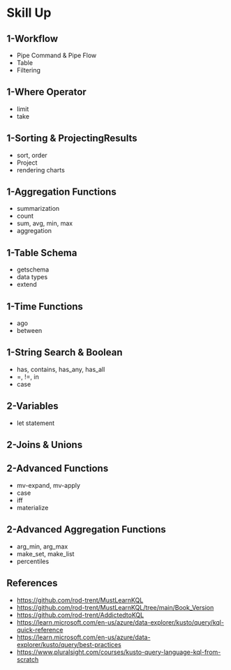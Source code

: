 # Skill Up
## 1-Workflow 
- Pipe Command & Pipe Flow
- Table
- Filtering

## 1-Where Operator
- limit
- take

## 1-Sorting & ProjectingResults
- sort, order
- Project
- rendering charts


## 1-Aggregation Functions
- summarization
- count
- sum, avg, min, max
- aggregation


## 1-Table Schema
- getschema
- data types
- extend 

## 1-Time Functions
- ago
- between

## 1-String Search & Boolean
- has, contains, has_any, has_all
- =, !=, in
- case

## 2-Variables
- let statement

## 2-Joins & Unions

## 2-Advanced Functions
- mv-expand, mv-apply
- case
- iff
- materialize

## 2-Advanced Aggregation Functions
- arg_min, arg_max
- make_set, make_list
- percentiles

## References 
- https://github.com/rod-trent/MustLearnKQL
- https://github.com/rod-trent/MustLearnKQL/tree/main/Book_Version
- https://github.com/rod-trent/AddictedtoKQL
- https://learn.microsoft.com/en-us/azure/data-explorer/kusto/query/kql-quick-reference
- https://learn.microsoft.com/en-us/azure/data-explorer/kusto/query/best-practices
- https://www.pluralsight.com/courses/kusto-query-language-kql-from-scratch